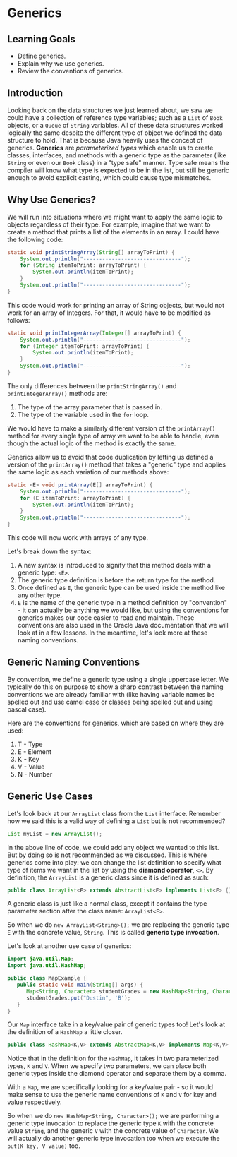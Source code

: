 # Generics

## Learning Goals

- Define generics.
- Explain why we use generics.
- Review the conventions of generics.

## Introduction

Looking back on the data structures we just learned about, we saw we could have
a collection of reference type variables; such as a `List` of `Book` objects,
or a `Queue` of `String` variables. All of these data structures worked
logically the same despite the different type of object we defined the data
structure to hold. That is because Java heavily uses the concept of generics.
**Generics** are _parameterized types_ which enable us to create classes,
interfaces, and methods with a generic type as the parameter (like `String` or
even our `Book` class) in a "type safe" manner. Type safe means the compiler
will know what type is expected to be in the list, but still be generic enough
to avoid explicit casting, which could cause type mismatches.

## Why Use Generics?

We will run into situations where we might want to apply the same logic to
objects regardless of their type. For example, imagine that we want to create a
method that prints a list of the elements in an array. I could have the
following code:

```java
static void printStringArray(String[] arrayToPrint) {
    System.out.println("-------------------------------");
    for (String itemToPrint: arrayToPrint) {
        System.out.println(itemToPrint);
    }
    System.out.println("-------------------------------");
}
```

This code would work for printing an array of String objects, but would not work
for an array of Integers. For that, it would have to be modified as follows:

```java
static void printIntegerArray(Integer[] arrayToPrint) {
    System.out.println("-------------------------------");
    for (Integer itemToPrint: arrayToPrint) {
        System.out.println(itemToPrint);
    }
    System.out.println("-------------------------------");
}
```

The only differences between the `printStringArray()` and `printIntegerArray()`
methods are:

1. The type of the array parameter that is passed in.
2. The type of the variable used in the `for` loop.

We would have to make a similarly different version of the `printArray()` method
for every single type of array we want to be able to handle, even though the
actual logic of the method is exactly the same.

Generics allow us to avoid that code duplication by letting us defined a version
of the `printArray()` method that takes a "generic" type and applies the same
logic as each variation of our methods above:

```java
static <E> void printArray(E[] arrayToPrint) {
    System.out.println("-------------------------------");
    for (E itemToPrint: arrayToPrint) {
        System.out.println(itemToPrint);
    }
    System.out.println("-------------------------------");
}
```

This code will now work with arrays of any type.

Let's break down the syntax:

1. A new syntax is introduced to signify that this method deals with a generic
   type: `<E>`.
2. The generic type definition is before the return type for the method.
3. Once defined as `E`, the generic type can be used inside the method like any
   other type.
4. `E` is the name of the generic type in a method definition by "convention" -
   it can actually be anything we would like, but using the conventions for
   generics makes our code easier to read and maintain. These conventions are
   also used in the Oracle Java documentation that we will look at in a few
   lessons. In the meantime, let's look more at these naming conventions.

## Generic Naming Conventions

By convention, we define a generic type using a single uppercase letter. We
typically do this on purpose to show a sharp contrast between the naming
conventions we are already familiar with (like having variable names be spelled
out and use camel case or classes being spelled out and using pascal case).

Here are the conventions for generics, which are based on where they are
used:

   1. T - Type
   2. E - Element
   3. K - Key
   4. V - Value
   5. N - Number

## Generic Use Cases

Let's look back at our `ArrayList` class from the `List` interface. Remember how
we said this is a valid way of defining a `List` but is not recommended?

```java
List myList = new ArrayList();
```

In the above line of code, we could add any object we wanted to this list. But
by doing so is not recommended as we discussed. This is where generics come into
play: we can change the list definition to specify what type of items we want in
the list by using the **diamond operator**, `<>`. By definition, the `ArrayList`
is a generic class since it is defined as such:

```java
public class ArrayList<E> extends AbstractList<E> implements List<E> {}
```

A generic class is just like a normal class, except it contains the type
parameter section after the class name: `ArrayList<E>`.

So when we do `new ArrayList<String>();` we are replacing the generic type `E`
with the concrete value, `String`. This is called **generic type invocation**.

Let's look at another use case of generics:

```java
import java.util.Map;
import java.util.HashMap;

public class MapExample {
   public static void main(String[] args) {
      Map<String, Character> studentGrades = new HashMap<String, Character>();
      studentGrades.put("Dustin", 'B');
   }
}
```

Our `Map` interface take in a key/value pair of generic types too! Let's look
at the definition of a `HashMap` a little closer.

```java
public class HashMap<K,V> extends AbstractMap<K,V> implements Map<K,V> {}
```

Notice that in the definition for the `HashMap`, it takes in two parameterized
types, `K` and `V`. When we specify two parameters, we can place both generic
types inside the diamond operator and separate them by a comma.

With a `Map`, we are specifically looking for a key/value pair - so it would
make sense to use the generic name conventions of `K` and `V` for key and value
respectively.

So when we do `new HashMap<String, Character>();` we are performing a generic
type invocation to replace the generic type `K` with the concrete value
`String`, and the generic `V` with the concrete value of `Character`. We will
actually do another generic type invocation too when we execute the
`put(K key, V value)` too.
